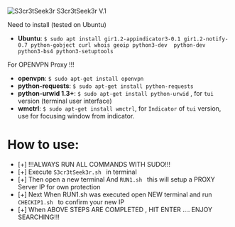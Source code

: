 ![S3cr3tSeek3r](https://i.imgur.com/nSIMKjN.png)
S3cr3tSeek3r V.1

Need to install (tested on Ubuntu)
* **Ubuntu**: ```$ sudo apt install gir1.2-appindicator3-0.1 gir1.2-notify-0.7 python-gobject curl whois geoip python3-dev  python-dev python3-bs4 python3-setuptools```

For OPENVPN Proxy !!!
* **openvpn**: ```$ sudo apt-get install openvpn```
* **python-requests**: ```$ sudo apt-get install python-requests```
* **python-urwid 1.3+**: ```$ sudo apt-get install python-urwid``` , for `tui` version (terminal user interface)
* **wmctrl**: ```$ sudo apt-get install wmctrl```, for `Indicator` of `tui` version, use for focusing window from indicator.

# How to use:
* [+] !!!ALWAYS RUN ALL COMMANDS WITH SUDO!!!
* [+] Execute  ```S3cr3tSeek3r.sh ``` in terminal
* [+] Then open a new terminal And  ```RUN1.sh ``` this will setup a PROXY Server IP for own protection
* [+] Next When RUN1.sh was executed open NEW terminal and run  ```CHECKIP1.sh ``` to confirm your new IP
* [+] When ABOVE STEPS ARE COMPLETED , HIT ENTER .... ENJOY SEARCHING!!!
